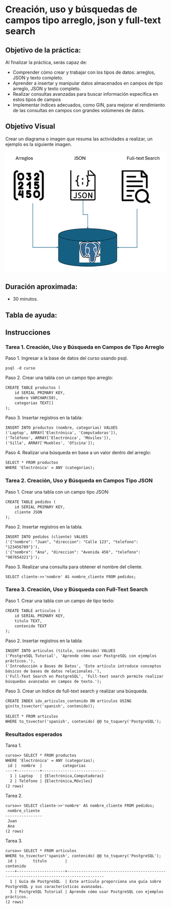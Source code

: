 # Creación, uso y búsquedas de campos tipo arreglo, json y full-text search

## Objetivo de la práctica:
Al finalizar la práctica, serás capaz de:
- Comprender cómo crear y trabajar con los tipos de datos: arreglos, JSON y texto completo.
- Aprender a insertar y manipular datos almacenados en campos de tipo arreglo, JSON y texto completo.
- Realizar consultas avanzadas para buscar información específica en estos tipos de campos
- Implementar índices adecuados, como GIN, para mejorar el rendimiento de las consultas en campos con grandes volúmenes de datos.
## Objetivo Visual 
Crear un diagrama o imagen que resuma las actividades a realizar, un ejemplo es la siguiente imagen. 

![diagrama1](../images/cap1/img1.png)

## Duración aproximada:
- 30 minutos.

## Tabla de ayuda:

## Instrucciones 
<!-- Proporciona pasos detallados sobre cómo configurar y administrar sistemas, implementar soluciones de software, realizar pruebas de seguridad, o cualquier otro escenario práctico relevante para el campo de la tecnología de la información -->
### Tarea 1. Creación, Uso y Búsqueda en Campos de Tipo Arreglo
Paso 1. Ingresar a la base de datos del curso usando psql.
```shell
psql -d curso
```

Paso 2. Crear una tabla con un campo tipo arreglo:
```shell
CREATE TABLE productos (
    id SERIAL PRIMARY KEY,
    nombre VARCHAR(50),
    categorias TEXT[]
);
```

Paso 3. Insertar registros en la tabla:
```shell
INSERT INTO productos (nombre, categorias) VALUES 
('Laptop', ARRAY['Electrónica', 'Computadoras']),
('Teléfono', ARRAY['Electrónica', 'Móviles']),
('Silla', ARRAY['Muebles', 'Oficina']);
```

Paso 4. Realizar una búsqueda en base a un valor dentro del arreglo:
```shell
SELECT * FROM productos
WHERE 'Electrónica' = ANY (categorias);
```


### Tarea 2. Creación, Uso y Búsqueda en Campos Tipo JSON
Paso 1. Crear una tabla con un campo tipo JSON:
```shell
CREATE TABLE pedidos (
    id SERIAL PRIMARY KEY,
    cliente JSON
);
```

Paso 2. Insertar registros en la tabla.
```shell
INSERT INTO pedidos (cliente) VALUES 
('{"nombre": "Juan", "direccion": "Calle 123", "telefono": "123456789"}'),
('{"nombre": "Ana", "direccion": "Avenida 456", "telefono": "987654321"}');
```

Paso 3. Realizar una consulta para obtener el nombre del cliente.
```shell
SELECT cliente->>'nombre' AS nombre_cliente FROM pedidos;
```

### Tarea 3. Creación, Uso y Búsqueda con Full-Text Search
Paso 1. Crear una tabla con un campo de tipo texto:
```shell
CREATE TABLE articulos (
    id SERIAL PRIMARY KEY,
    titulo TEXT,
    contenido TEXT
);
```
Paso 2. Insertar registros en la tabla:
```shell
INSERT INTO articulos (titulo, contenido) VALUES 
('PostgreSQL Tutorial', 'Aprende cómo usar PostgreSQL con ejemplos prácticos.'),
('Introducción a Bases de Datos', 'Este artículo introduce conceptos básicos de bases de datos relacionales.'),
('Full-Text Search en PostgreSQL', 'Full-text search permite realizar búsquedas avanzadas en campos de texto.');
```
Paso 3. Crear un índice de full-text search y realizar una búsqueda.
```shell
CREATE INDEX idx_articulos_contenido ON articulos USING gin(to_tsvector('spanish', contenido));

SELECT * FROM articulos
WHERE to_tsvector('spanish', contenido) @@ to_tsquery('PostgreSQL');
```


### Resultados esperados
Tarea 1.
```shell
curso=> SELECT * FROM productos
WHERE 'Electrónica' = ANY (categorias);
 id |  nombre  |         categorias
----+----------+----------------------------
  1 | Laptop   | {Electrónica,Computadoras}
  2 | Teléfono | {Electrónica,Móviles}
(2 rows)
```
Tarea 2.
```shell
curso=> SELECT cliente->>'nombre' AS nombre_cliente FROM pedidos;
 nombre_cliente
----------------
 Juan
 Ana
(2 rows)
```
Tarea 3.
```shell
curso=> SELECT * FROM articulos
WHERE to_tsvector('spanish', contenido) @@ to_tsquery('PostgreSQL');
 id |       titulo        |                                      contenido
----+---------------------+--------------------------------------------------------------------------------------
  1 | Guía de PostgreSQL  | Este artículo proporciona una guía sobre PostgreSQL y sus características avanzadas.
  3 | PostgreSQL Tutorial | Aprende cómo usar PostgreSQL con ejemplos prácticos.
(2 rows)
```